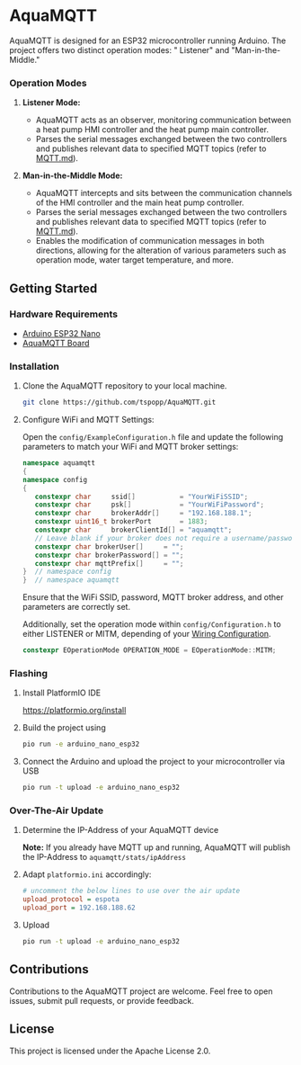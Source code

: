 # AquaMQTT

AquaMQTT is designed for an ESP32 microcontroller running Arduino. The project offers two distinct operation modes: "
Listener" and "Man-in-the-Middle."

### Operation Modes

1. **Listener Mode:**
    - AquaMQTT acts as an observer, monitoring communication between a heat pump HMI controller and the heat pump main
      controller.
    - Parses the serial messages exchanged between the two controllers and publishes relevant data to specified MQTT
      topics (refer to [MQTT.md](../MQTT.md)).

2. **Man-in-the-Middle Mode:**
    - AquaMQTT intercepts and sits between the communication channels of the HMI controller and the main heat pump
      controller. 
    - Parses the serial messages exchanged between the two controllers and publishes relevant data to specified MQTT
      topics (refer to [MQTT.md](../MQTT.md)).
    - Enables the modification of communication messages in both directions, allowing for the alteration of
      various parameters such as operation mode, water target temperature, and more.

## Getting Started

### Hardware Requirements

- [Arduino ESP32 Nano](https://docs.arduino.cc/hardware/nano-esp32)
- [AquaMQTT Board](../pcb/)

### Installation

1. Clone the AquaMQTT repository to your local machine.

   ```bash
   git clone https://github.com/tspopp/AquaMQTT.git
   ```

2. Configure WiFi and MQTT Settings:

   Open the `config/ExampleConfiguration.h` file and update the following parameters to match your WiFi and MQTT broker
   settings:

   ```c++
   namespace aquamqtt
   {
   namespace config
   {
      constexpr char     ssid[]           = "YourWiFiSSID";
      constexpr char     psk[]            = "YourWiFiPassword";
      constexpr char     brokerAddr[]     = "192.168.188.1";
      constexpr uint16_t brokerPort       = 1883;
      constexpr char     brokerClientId[] = "aquamqtt";
      // Leave blank if your broker does not require a username/password
      constexpr char brokerUser[]     = "";
      constexpr char brokerPassword[] = "";
      constexpr char mqttPrefix[]     = "";
   }  // namespace config
   }  // namespace aquamqtt
   ```

   Ensure that the WiFi SSID, password, MQTT broker address, and other parameters are correctly set.

   Additionally, set the operation mode within `config/Configuration.h` to either LISTENER or MITM, depending of your [Wiring Configuration](../WIRING.md).

   ```c++
   constexpr EOperationMode OPERATION_MODE = EOperationMode::MITM;
   ```

### Flashing

1. Install PlatformIO IDE

   https://platformio.org/install

2. Build the project using

   ```bash
   pio run -e arduino_nano_esp32
   ```
3. Connect the Arduino and upload the project to your microcontroller via USB

   ```bash
   pio run -t upload -e arduino_nano_esp32
   ```

### Over-The-Air Update

1. Determine the IP-Address of your AquaMQTT device

   **Note:** If you already have MQTT up and running, AquaMQTT will publish the IP-Address to `aquamqtt/stats/ipAddress`

2. Adapt `platformio.ini` accordingly:
   ```ini
   # uncomment the below lines to use over the air update
   upload_protocol = espota
   upload_port = 192.168.188.62
   ```

3. Upload
    ```bash
   pio run -t upload -e arduino_nano_esp32
      ```


## Contributions
Contributions to the AquaMQTT project are welcome. Feel free to open issues, submit pull requests, or provide feedback.


## License
This project is licensed under the Apache License 2.0.